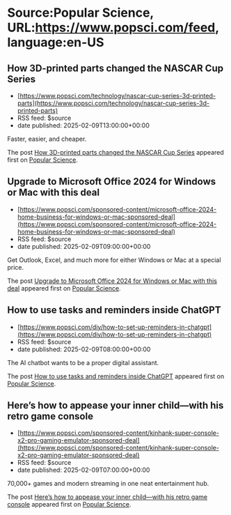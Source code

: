 # Source:Popular Science, URL:https://www.popsci.com/feed, language:en-US

## How 3D-printed parts changed the NASCAR Cup Series
 - [https://www.popsci.com/technology/nascar-cup-series-3d-printed-parts](https://www.popsci.com/technology/nascar-cup-series-3d-printed-parts)
 - RSS feed: $source
 - date published: 2025-02-09T13:00:00+00:00

<p>Faster, easier, and cheaper. </p>
<p>The post <a href="https://www.popsci.com/technology/nascar-cup-series-3d-printed-parts/">How 3D-printed parts changed the NASCAR Cup Series</a> appeared first on <a href="https://www.popsci.com">Popular Science</a>.</p>

## Upgrade to Microsoft Office 2024 for Windows or Mac with this deal
 - [https://www.popsci.com/sponsored-content/microsoft-office-2024-home-business-for-windows-or-mac-sponsored-deal](https://www.popsci.com/sponsored-content/microsoft-office-2024-home-business-for-windows-or-mac-sponsored-deal)
 - RSS feed: $source
 - date published: 2025-02-09T09:00:00+00:00

<p>Get Outlook, Excel, and much more for either Windows or Mac at a special price.</p>
<p>The post <a href="https://www.popsci.com/sponsored-content/microsoft-office-2024-home-business-for-windows-or-mac-sponsored-deal/">Upgrade to Microsoft Office 2024 for Windows or Mac with this deal</a> appeared first on <a href="https://www.popsci.com">Popular Science</a>.</p>

## How to use tasks and reminders inside ChatGPT
 - [https://www.popsci.com/diy/how-to-set-up-reminders-in-chatgpt](https://www.popsci.com/diy/how-to-set-up-reminders-in-chatgpt)
 - RSS feed: $source
 - date published: 2025-02-09T08:00:00+00:00

<p>The AI chatbot wants to be a proper digital assistant.</p>
<p>The post <a href="https://www.popsci.com/diy/how-to-set-up-reminders-in-chatgpt/">How to use tasks and reminders inside ChatGPT</a> appeared first on <a href="https://www.popsci.com">Popular Science</a>.</p>

## Here’s how to appease your inner child—with his retro game console
 - [https://www.popsci.com/sponsored-content/kinhank-super-console-x2-pro-gaming-emulator-sponsored-deal](https://www.popsci.com/sponsored-content/kinhank-super-console-x2-pro-gaming-emulator-sponsored-deal)
 - RSS feed: $source
 - date published: 2025-02-09T07:00:00+00:00

<p>70,000+ games and modern streaming in one neat entertainment hub.</p>
<p>The post <a href="https://www.popsci.com/sponsored-content/kinhank-super-console-x2-pro-gaming-emulator-sponsored-deal/">Here&#8217;s how to appease your inner child—with his retro game console</a> appeared first on <a href="https://www.popsci.com">Popular Science</a>.</p>

